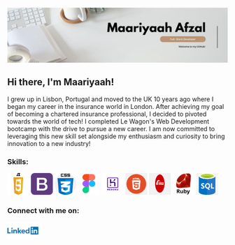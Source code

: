 ![Banner](MaariyaahBanner2.jpg)

## Hi there, I'm Maariyaah!

I grew up in Lisbon, Portugal and moved to the UK 10 years ago where I  began my career in the insurance world in London. After achieving my goal of becoming a chartered insurance professional, I decided to pivoted towards the world of tech! I  completed Le Wagon's Web Development bootcamp with the drive to pursue a new career. I am now committed to leveraging this new skill set alongside my enthusiasm and curiosity to bring innovation to a new industry!

### Skills:

<div class="image-container">

  <img src='https://github.com/Maariyaah/Maariyaah/blob/main/JavaScript-Logo.png' alt='js' height='50' width='50'>
  
  <img src='https://github.com/Maariyaah/Maariyaah/blob/main/bootstrap.png' alt='bootstrap' height='50' width='50'>
    
  <img src='https://github.com/Maariyaah/Maariyaah/blob/main/css.png' alt='css' height='50' width='50'>
  
  <img src='https://github.com/Maariyaah/Maariyaah/blob/main/figma.webp' alt='figma' height='50' width='50'> 
  
  <img src='https://github.com/Maariyaah/Maariyaah/blob/main/heroku.png' alt='heroku' height='50' width='50'>
  
  <img src='https://github.com/Maariyaah/Maariyaah/blob/main/html.png' alt='html' height='50' width='50'>
  
  <img src='https://github.com/Maariyaah/Maariyaah/blob/main/rails.png' alt='rails' height='50' width='50'>
  
  <img src='https://github.com/Maariyaah/Maariyaah/blob/main/ruby.jpeg' alt='ruby' height='50' width='50'> 
  
  <img src='https://github.com/Maariyaah/Maariyaah/blob/main/sql.png' alt='sql' height='50' width='50'> 

</div>

### Connect with me on: 

[<img src='https://github.com/Maariyaah/Maariyaah/blob/main/linkedin.png' alt='linkedin' height='40'>](https://www.linkedin.com/in/maariyaah-afzal//) 



